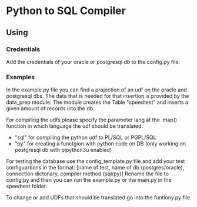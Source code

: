 # Python to SQL Compiler
## Using
### Credentials
Add the credentials of your oracle or postgresql db to the config.py file.
### Examples
In the example.py file you can find a projection of an udf on the oracle and postgresql dbs. 
The data that is needed for that insertion is provided by the data_prep module. 
The module creates the Table "speedtest" and inserts a given amount of records into the db.

For compiling the udfs please specify the parameter lang at the .map() function in which language the udf should be translated:
- "sql" for compiling the python udf to PL/SQL or PGPL/SQL
- "py" for creating a functgion with python code on DB (only working on postgresql db with plpython3u enabled)

For testing the database use the config_template.py file and add your test configuartions in the format:
[name of test, name of db (postgres/oracle), connection dictonary, compiler method (sql/py)]
Rename the file to config.py and then you can run the example.py or the main.py in the speedtest folder.

To change or add UDFs that should be translated go into the funtiony.py file.